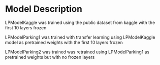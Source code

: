 # Model Description

LPModelKaggle was trained using the public dataset from kaggle with the first 10 layers frozen

LPModelParking1 was trained with transfer learning using LPModelKaggle model as pretrained weights with the first 10 layers frozen

LPModelParking2 was trained was retrained using LPModelParking1 as pretrained weights but with no frozen layers